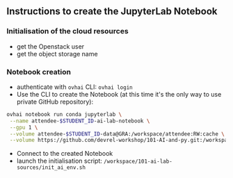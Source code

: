 ## Instructions to create the JupyterLab Notebook

### Initialisation of the cloud resources

  - get the Openstack user
  - get the object storage name

### Notebook creation

  - authenticate with `ovhai` CLI: `ovhai login`
  - Use the CLI to create the Notebook (at this time it's the only way to use private GitHub repository):
```bash
ovhai notebook run conda jupyterlab \
 --name attendee-$STUDENT_ID-ai-lab-notebook \
 --gpu 1 \
 --volume attendee-$STUDENT_ID-data@GRA:/workspace/attendee:RW:cache \
 --volume https://github.com/devrel-workshop/101-AI-and-py.git:/workspace/101-ai-lab-sources:RO
```
  - Connect to the created Notebook
  - launch the initialisation script: `/workspace/101-ai-lab-sources/init_ai_env.sh`